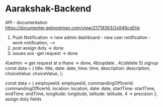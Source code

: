 # Aarakshak-Backend
API - documentation
https://documenter.getpostman.com/view/21719363/2s946cgEhk

1) Push Notification -> new admin
dashboard - new user notification - work notification, --> 
2) post assign duty   -> done
3) issues sos -get request      -> done

4)admin ->  get request at a thane -> done, 4b)update , 4c)delete
5) signup
const data = {
      title: title,
      date: date,
      time: time,
      description: description,
      choiceValue: choiceValue,
};

const data = {
      employeeId: employeeId,
      commandingOfficerId: commandingOfficerId,
      location: location,
      date: date,
      startTime: startTime,
      endTime: endTime,
      longitude: longitude,
      latitude: latitude,  4 -> precision
};
assign duty fields